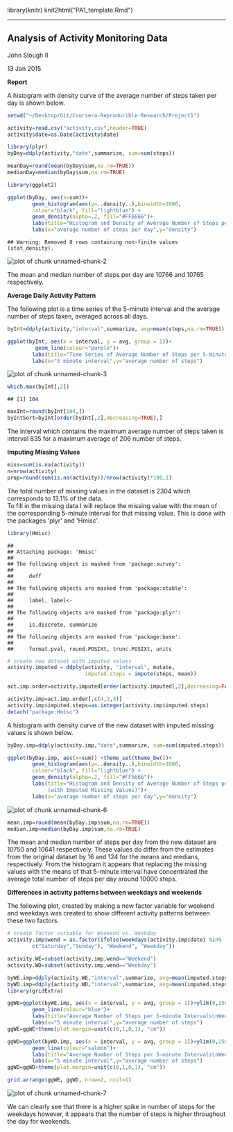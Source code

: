 library(knitr)
knit2html("PA1_template.Rmd")

---
**Analysis of Activity Monitoring Data**
---
John Slough II

13 Jan 2015

**Report**

A histogram with density curve of the average number of steps taken per day is shown below.

```r
setwd("~/Desktop/Git/Coursera-Reproducible-Research/Project1")

activity=read.csv("activity.csv",header=TRUE)
activity$date=as.Date(activity$date)

library(plyr)
byDay=ddply(activity,"date",summarize, sum=sum(steps))

meanDay=round(mean(byDay$sum,na.rm=TRUE))
medianDay=median(byDay$sum,na.rm=TRUE)
```

```r
library(ggplot2)

ggplot(byDay, aes(x=sum))+ 
        geom_histogram(aes(y=..density..),binwidth=1000,
        colour="black", fill="lightblue") +
        geom_density(alpha=.2, fill="#FF6666")+
        labs(title="Histogram and Density of Average Number of Steps per Day")+
        labs(x="average number of steps per day",y="density")
```

```
## Warning: Removed 8 rows containing non-finite values (stat_density).
```

![plot of chunk unnamed-chunk-2](figure/unnamed-chunk-2-1.png) 

The mean and median number of steps per day are 10766 and 10765 respectively.  

**Average Daily Activity Pattern**

The following plot is a time series of the 5-minute interval and the average number of steps taken, averaged across all days.  



```r
byInt=ddply(activity,"interval",summarize, avg=mean(steps,na.rm=TRUE))

ggplot(byInt, aes(x = interval, y = avg, group = 1))+
         geom_line(colour="purple")+ 
        labs(title="Time Series of Average Number of Steps per 5-minute Interval")+
        labs(x="5 minute interval",y="average number of steps")
```

![plot of chunk unnamed-chunk-3](figure/unnamed-chunk-3-1.png) 

```r
which.max(byInt[,2])
```

```
## [1] 104
```

```r
maxInt=round(byInt[104,])
byIntSort=byInt[order(byInt[,2],decreasing=TRUE),]
```

The interval which contains the maximum average number of steps taken is interval 835 for a maximum average of 206 number of steps.  

**Imputing Missing Values**


```r
miss=sum(is.na(activity))
n=nrow(activity)
prop=round(sum(is.na(activity))/nrow(activity)*100,1)
```
The total number of missing values in the dataset is 2304 which corresponds to 13.1% of the data.  
To fill in the missing data I will replace the missing value with the mean of the corresponding 5-minute interval for that missing value.  This is done with the packages 'plyr' and 'Hmisc'.  


```r
library(Hmisc)
```

```
## 
## Attaching package: 'Hmisc'
## 
## The following object is masked from 'package:survey':
## 
##     deff
## 
## The following objects are masked from 'package:xtable':
## 
##     label, label<-
## 
## The following objects are masked from 'package:plyr':
## 
##     is.discrete, summarize
## 
## The following objects are masked from 'package:base':
## 
##     format.pval, round.POSIXt, trunc.POSIXt, units
```

```r
# create new dataset with imputed values
activity.imputed = ddply(activity, "interval", mutate, 
                         imputed.steps = impute(steps, mean))

act.imp.order=activity.imputed[order(activity.imputed[,2],decreasing=FALSE),]

activity.imp=act.imp.order[,c(4,2,3)]
activity.imp$imputed.steps=as.integer(activity.imp$imputed.steps)
detach("package:Hmisc")
```

A histogram with density curve of the new dataset with imputed missing values is shown below.


```r
byDay.imp=ddply(activity.imp,"date",summarize, sum=sum(imputed.steps))

ggplot(byDay.imp, aes(x=sum)) +theme_set(theme_bw())+ 
        geom_histogram(aes(y=..density..),binwidth=1000,
        colour="black", fill="lightblue") +
        geom_density(alpha=.2, fill="#FF6666")+
        labs(title="Histogram and Density of Average Number of Steps per Day
             (with Imputed Missing Values)")+
        labs(x="average number of steps per day",y="density")
```

![plot of chunk unnamed-chunk-6](figure/unnamed-chunk-6-1.png) 

```r
mean.imp=round(mean(byDay.imp$sum,na.rm=TRUE))
median.imp=median(byDay.imp$sum,na.rm=TRUE)
```

The mean and median number of steps per day from the new dataset are 10750 and 10641 respectively.  These values do differ from the estimates from the original dataset by 16 and 124 for the means and medians, respectively.  From the histogram it appears that replacing the missing values with the means of that 5-minute interval have concentrated the average total number of steps per day around 10000 steps.  

**Differences in activity patterns between weekdays and weekends**

 The following plot, created by making a new factor variable for weekend and weekdays was created to show different activity patterns between these two factors.  
 


```r
# create factor variable for Weekend vs. Weekday
activity.imp$wend = as.factor(ifelse(weekdays(activity.imp$date) %in% 
        c("Saturday","Sunday"), "Weekend", "Weekday")) 

activity.WE=subset(activity.imp,wend=="Weekend")
activity.WD=subset(activity.imp,wend=="Weekday")

byWE.imp=ddply(activity.WE,"interval",summarize, avg=mean(imputed.steps))
byWD.imp=ddply(activity.WD,"interval",summarize, avg=mean(imputed.steps))
library(gridExtra)

ggWE=ggplot(byWE.imp, aes(x = interval, y = avg, group = 1))+ylim(0,250)+
        geom_line(colour="blue")+ 
        labs(title="Average Number of Steps per 5-minute Intervals\nWeekends")+
        labs(x="5 minute interval",y="average number of steps")
ggWE=ggWE+theme(plot.margin=unit(c(0,1,0,1), "cm"))

ggWD=ggplot(byWD.imp, aes(x = interval, y = avg, group = 1))+ylim(0,250)+
        geom_line(colour="salmon")+ 
        labs(title="Average Number of Steps per 5-minute Intervals\nWeekdays")+
        labs(x="5 minute interval",y="average number of steps")
ggWD=ggWD+theme(plot.margin=unit(c(0,1,0,1), "cm"))

grid.arrange(ggWE, ggWD, nrow=2, ncol=1)
```

![plot of chunk unnamed-chunk-7](figure/unnamed-chunk-7-1.png) 


We can clearly see that there is a higher spike in number of steps for the weekdays however, it appears that the number of steps is higher throughout the day for weekends.
